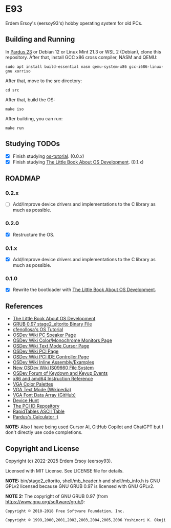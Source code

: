 # E93

Erdem Ersoy's (eersoy93's) hobby operating system for old PCs.

## Building and Running

In [Pardus 23](https://www.pardus.org.tr/) or Debian 12 or Linux Mint 21.3 or WSL 2 (Debian), clone this repository. After that, install GCC x86 cross compiler, NASM and QEMU:

`sudo apt install build-essential nasm qemu-system-x86 gcc-i686-linux-gnu xorriso`

After that, move to the src directory:

`cd src`

After that, build the OS:

`make iso`

After building, you can run:

`make run`

## Studying TODOs

- [X] Finish studying [os-tutorial](https://github.com/cfenollosa/os-tutorial). (0.0.x)
- [X] Finish studying [The Little Book About OS Development](https://littleosbook.github.io/). (0.1.x)

## ROADMAP

### 0.2.x

- [ ] Add/Improve device drivers and implementations to the C library as much as possible.

### 0.2.0

- [X] Restructure the OS.

### 0.1.x

- [X] Add/Improve device drivers and implementations to the C library as much as possible.

### 0.1.0

- [X] Rewrite the bootloader with [The Little Book About OS Development](https://littleosbook.github.io/).

## References

- [The Little Book About OS Development](https://littleosbook.github.io/)
- [GRUB 0.97 stage2_eltorito Binary File](https://github.com/pasandevin/carbonOS/blob/setup_booting_os/stage2_eltorito)
- [cfenollosa's OS Tutorial](https://github.com/cfenollosa/os-tutorial)
- [OSDev Wiki PC Speaker Page](https://wiki.osdev.org/PC_Speaker)
- [OSDev Wiki Color/Monochrome Monitors Page](https://wiki.osdev.org/Detecting_Colour_and_Monochrome_Monitors)
- [OSDev Wiki Text Mode Cursor Page](https://wiki.osdev.org/Text_Mode_Cursor)
- [OSDev Wiki PCI Page](https://wiki.osdev.org/PCI)
- [OSDev Wiki PCI IDE Controller Page](https://wiki.osdev.org/PCI_IDE_Controller)
- [OSDev Wiki Inline Assembly/Examples](https://wiki.osdev.org/Inline_Assembly/Examples)
- [New OSDev Wiki IS09660 File System](https://osdev.wiki/wiki/ISO_9660)
- [OSDev Forum of Keydown and Keyup Events](https://forum.osdev.org/viewtopic.php?t=9761)
- [x86 and amd64 Instruction Reference](https://www.felixcloutier.com/x86/index.html)
- [VGA Color Palettes](https://www.fountainware.com/EXPL/vga_color_palettes.htm)
- [VGA Text Mode (Wikipedia)](https://en.wikipedia.org/wiki/VGA_text_mode)
- [VGA Font Data Array (GitHub)](https://raw.githubusercontent.com/torvalds/linux/refs/heads/master/lib/fonts/font_8x16.c)
- [Device Hunt](https://devicehunt.com/)
- [The PCI ID Repository](https://pci-ids.ucw.cz/)
- [RapidTables ASCII Table](https://www.rapidtables.com/code/text/ascii-table.html)
- [Pardus's Calculator :)](https://apps.pardus.org.tr/app/gnome-calculator)

**NOTE:** Also I have being used Cursor AI, GitHub Copilot and ChatGPT but I don't directly use code completions.

## Copyright and License

Copyright (c) 2022-2025 Erdem Ersoy (eersoy93).

Licensed with MIT License. See LICENSE file for details.

**NOTE:** bin/stage2_eltorito, shell/mb_header.h and shell/mb_info.h is GNU GPLv2 licensed because GNU GRUB 0.97 is licensed with GNU GPLv2.

**NOTE 2:** The copyright of GNU GRUB 0.97 (from https://www.gnu.org/software/grub/):

    Copyright © 2010-2018 Free Software Foundation, Inc.

    Copyright © 1999,2000,2001,2002,2003,2004,2005,2006 Yoshinori K. Okuji
